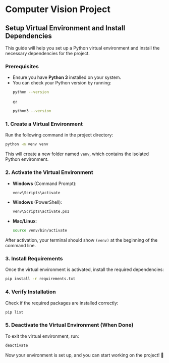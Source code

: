 # Computer Vision Project

## Setup Virtual Environment and Install Dependencies

This guide will help you set up a Python virtual environment and install the necessary dependencies for the project.

### Prerequisites
- Ensure you have **Python 3** installed on your system.
- You can check your Python version by running:
  ```sh
  python --version
  ```
  or
  ```sh
  python3 --version
  ```

### 1. Create a Virtual Environment

Run the following command in the project directory:

```sh
python -m venv venv
```

This will create a new folder named `venv`, which contains the isolated Python environment.

### 2. Activate the Virtual Environment

- **Windows** (Command Prompt):
  ```sh
  venv\Scripts\activate
  ```
- **Windows** (PowerShell):
  ```sh
  venv\Scripts\activate.ps1
  ```
- **Mac/Linux**:
  ```sh
  source venv/bin/activate
  ```

After activation, your terminal should show `(venv)` at the beginning of the command line.

### 3. Install Requirements

Once the virtual environment is activated, install the required dependencies:

```sh
pip install -r requirements.txt
```

### 4. Verify Installation

Check if the required packages are installed correctly:

```sh
pip list
```

### 5. Deactivate the Virtual Environment (When Done)

To exit the virtual environment, run:

```sh
deactivate
```

Now your environment is set up, and you can start working on the project! 🚀

